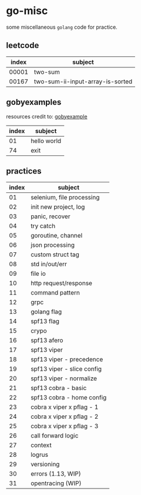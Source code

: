 # go-misc

some miscellaneous `golang` code for practice.

## leetcode

| index | subject                          |
|-------|----------------------------------|
| 00001 | two-sum                          |
| 00167 | two-sum-ii-input-array-is-sorted |

## gobyexamples

resources credit to: [gobyexample](https://github.com/mmcgrana/gobyexample)

| index | subject                          |
|-------|----------------------------------|
| 01    | hello world                      |
| 74    | exit                             |

## practices

| index | subject                      |
|-------|------------------------------|
| 01    | selenium, file processing    |
| 02    | init new project, log        |
| 03    | panic, recover               |
| 04    | try catch                    |
| 05    | goroutine, channel           |
| 06    | json processing              |
| 07    | custom struct tag            |
| 08    | std in/out/err               |
| 09    | file io                      |
| 10    | http request/response        |
| 11    | command pattern              |
| 12    | grpc                         |
| 13    | golang flag                  |
| 14    | spf13 flag                   |
| 15    | crypo                        |
| 16    | spf13 afero                  |
| 17    | spf13 viper                  |
| 18    | spf13 viper - precedence     |
| 19    | spf13 viper - slice config   |
| 20    | spf13 viper - normalize      |
| 21    | spf13 cobra - basic          |
| 22    | spf13 cobra - home config    |
| 23    | cobra x viper x pflag - 1    |
| 24    | cobra x viper x pflag - 2    |
| 25    | cobra x viper x pflag - 3    |
| 26    | call forward logic           |
| 27    | context                      |
| 28    | logrus                       |
| 29    | versioning                   |
| 30    | errors (1.13, WIP)           |
| 31    | opentracing (WIP)            |
 